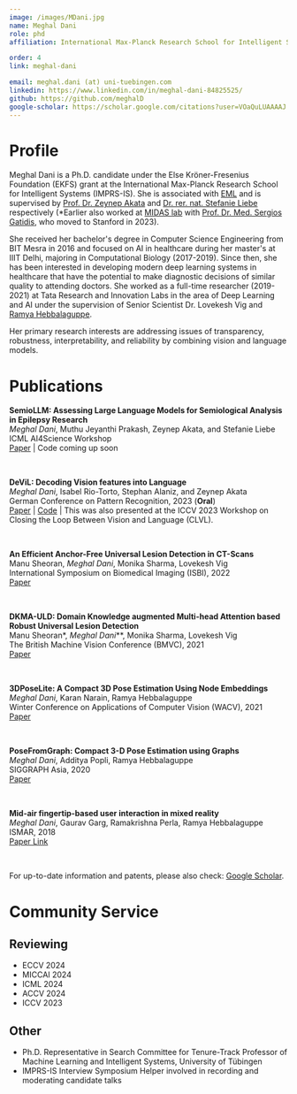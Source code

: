 ```yaml
---
image: /images/MDani.jpg
name: Meghal Dani
role: phd
affiliation: International Max-Planck Research School for Intelligent Systems (IMPRS-IS)

order: 4
link: meghal-dani

email: meghal.dani (at) uni-tuebingen.com 
linkedin: https://www.linkedin.com/in/meghal-dani-84825525/
github: https://github.com/meghalD
google-scholar: https://scholar.google.com/citations?user=VOaQuLUAAAAJ
---
```



# Profile

Meghal Dani is a Ph.D. candidate under the Else Kröner-Fresenius Foundation (EKFS) grant at the International Max-Planck Research School for Intelligent Systems (IMPRS-IS). She is associated with [EML](https://www.eml-unitue.de/) and is supervised by [Prof. Dr. Zeynep Akata](https://is.mpg.de/person/zakata) and [Dr. rer. nat. Stefanie Liebe](https://www.medizin.uni-tuebingen.de/de/das-klinikum/mitarbeiter/profil/2335) respectively (*Earlier also worked at [MIDAS lab](http://midaslab.org/index.html) with [Prof. Dr. Med. Sergios Gatidis](https://med.stanford.edu/profiles/sergios-gatidis), who moved to Stanford in 2023).

She received her bachelor's degree in Computer Science Engineering from BIT Mesra in 2016 and focused on AI in healthcare during her master's at IIIT Delhi, majoring in Computational Biology (2017-2019). Since then, she has been interested in developing modern deep learning systems in healthcare that have the potential to make diagnostic decisions of similar quality to attending doctors. She worked as a full-time researcher (2019-2021) at Tata Research and Innovation Labs in the area of Deep Learning and AI under the supervision of Senior Scientist Dr. Lovekesh Vig and [Ramya Hebbalaguppe](https://rhebbalaguppe.github.io/).

Her primary research interests are addressing issues of transparency, robustness, interpretability, and reliability by combining vision and language models.

# Publications

**SemioLLM: Assessing Large Language Models for Semiological Analysis in Epilepsy Research**\
*Meghal Dani*, Muthu Jeyanthi Prakash, Zeynep Akata, and Stefanie Liebe\
ICML AI4Science Workshop\
[Paper](https://arxiv.org/pdf/2407.03004) | Code coming up soon

&nbsp;

**DeViL: Decoding Vision features into Language**\
*Meghal Dani*, Isabel Rio-Torto, Stephan Alaniz, and Zeynep Akata\
German Conference on Pattern Recognition, 2023 (**Oral**)\
[Paper](https://www.dagm-gcpr.de/fileadmin/dagm-gcpr/pictures/2023_Heidelberg/Paper_FastTrack/094.pdf) | [Code](https://github.com/ExplainableML/DeViL) | This was also presented at the ICCV 2023 Workshop on Closing the Loop Between Vision and Language (CLVL).

&nbsp;

**An Efficient Anchor-Free Universal Lesion Detection in CT-Scans**\
Manu Sheoran, *Meghal Dani*, Monika Sharma, Lovekesh Vig\
International Symposium on Biomedical Imaging (ISBI), 2022\
[Paper](https://arxiv.org/pdf/2203.16074)

&nbsp;

**DKMA-ULD: Domain Knowledge augmented Multi-head Attention based Robust Universal Lesion Detection**\
Manu Sheoran*, *Meghal Dani***, Monika Sharma, Lovekesh Vig\
The British Machine Vision Conference (BMVC), 2021\
[Paper](https://arxiv.org/pdf/2203.06886)

&nbsp;

**3DPoseLite: A Compact 3D Pose Estimation Using Node Embeddings**\
*Meghal Dani*, Karan Narain, Ramya Hebbalaguppe\
Winter Conference on Applications of Computer Vision (WACV), 2021\
[Paper](https://openaccess.thecvf.com/content/WACV2021/papers/Dani_3DPoseLite_A_Compact_3D_Pose_Estimation_Using_Node_Embeddings_WACV_2021_paper.pdf)

&nbsp;

**PoseFromGraph: Compact 3-D Pose Estimation using Graphs**\
*Meghal Dani*, Additya Popli, Ramya Hebbalaguppe\
SIGGRAPH Asia, 2020\
[Paper](https://dl.acm.org/doi/pdf/10.1145/3410700.3425433)

&nbsp;

**Mid-air fingertip-based user interaction in mixed reality**\
*Meghal Dani*, Gaurav Garg, Ramakrishna Perla, Ramya Hebbalaguppe\
ISMAR, 2018\
[Paper Link](https://ieeexplore.ieee.org/abstract/document/8699224)

&nbsp;

For up-to-date information and patents, please also check: [Google Scholar](https://scholar.google.co.in/citations?user=VOaQuLUAAAAJ).

# Community Service

## Reviewing

- ECCV 2024
- MICCAI 2024
- ICML 2024
- ACCV 2024
- ICCV 2023

## Other

- Ph.D. Representative in Search Committee for Tenure-Track Professor of Machine Learning and Intelligent Systems, University of Tübingen
- IMPRS-IS Interview Symposium Helper involved in recording and moderating candidate talks

